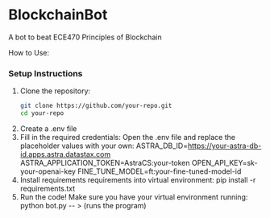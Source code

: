 # BlockchainBot
A bot to beat ECE470 Principles of Blockchain

How to Use:
### Setup Instructions

1. Clone the repository:
   ```bash
   git clone https://github.com/your-repo.git
   cd your-repo
2. Create a .env file
3. Fill in the required credentials: Open the .env file and replace the placeholder values with your own:
      ASTRA_DB_ID=https://your-astra-db-id.apps.astra.datastax.com
      ASTRA_APPLICATION_TOKEN=AstraCS:your-token
      OPEN_API_KEY=sk-your-openai-key
      FINE_TUNE_MODEL=ft:your-fine-tuned-model-id
4. Install requirements requirements into virtual environment: pip install -r requirements.txt
5. Run the code! Make sure you have your virtual environment running: python bot.py -- > (runs the program)

